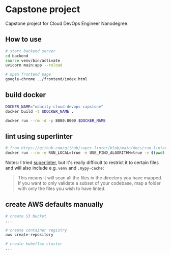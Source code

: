 # Capstone project

Capstone project for Cloud DevOps Engineer Nanodegree.

## How to use

```bash
# start backend server
cd backend
source venv/bin/activate
uvicorn main:app --reload

# open frontend page
google-chrome ../frontend/index.html
```

## build docker

```bash
DOCKER_NAME="udacity-cloud-devops-capstone"
docker build -t $DOCKER_NAME .

docker run --rm -d -p 8000:8000 $DOCKER_NAME
```

## lint using superlinter

```bash
# from https://github.com/github/super-linter/blob/main/docs/run-linter-locally.md
docker run --rm -e RUN_LOCAL=true -e USE_FIND_ALGORITHM=true -v $(pwd):/tmp/lint github/super-linter:slim-v4
```

Notes: I tried [superlinter](https://github.com/github/super-linter/blob/main/docs/run-linter-locally.md), but it's really difficult to restrict it to certain files and will also include e.g. `venv` and `.mypy-cache`:

> This means it will scan all the files in the directory you have mapped. If you want to only validate a subset of your codebase, map a folder with only the files you wish to have linted.

## create AWS defaults manually

```bash
# create S3 bucket
...

# create container registry
aws create-repository

# create kubeflow cluster
...
```
